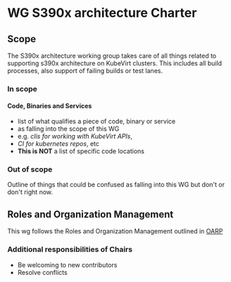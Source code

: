 # WG S390x architecture Charter

## Scope

The S390x architecture working group takes care of all things related to supporting s390x architecture on KubeVirt clusters.
This includes all build processes, also support of failing builds or test lanes.

### In scope

#### Code, Binaries and Services

- list of what qualifies a piece of code, binary or service
- as falling into the scope of this WG
- e.g. *clis for working with KubeVirt APIs*,
- *CI for kubernetes repos*, etc
- **This is NOT** a list of specific code locations

### Out of scope

Outline of things that could be confused as falling into this WG but don't or don't right now.

## Roles and Organization Management

This wg follows the Roles and Organization Management outlined in [OARP]

### Additional responsibilities of Chairs

- Be welcoming to new contributors
- Resolve conflicts

[OARP]: https://stumblingabout.com/tag/oarp/
